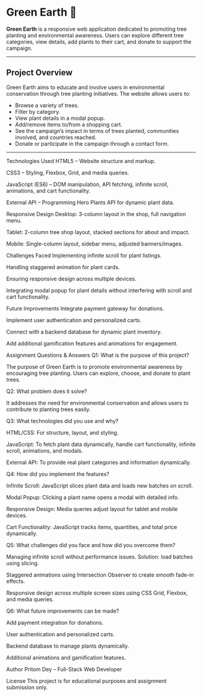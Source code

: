 # Green Earth 🌱

**Green Earth** is a responsive web application dedicated to promoting tree planting and environmental awareness. Users can explore different tree categories, view details, add plants to their cart, and donate to support the campaign.

---

## Project Overview

Green Earth aims to educate and involve users in environmental conservation through tree planting initiatives. The website allows users to:

- Browse a variety of trees.
- Filter by category.
- View plant details in a modal popup.
- Add/remove items to/from a shopping cart.
- See the campaign’s impact in terms of trees planted, communities involved, and countries reached.
- Donate or participate in the campaign through a contact form.

---


Technologies Used
HTML5 – Website structure and markup.

CSS3 – Styling, Flexbox, Grid, and media queries.

JavaScript (ES6) – DOM manipulation, API fetching, infinite scroll, animations, and cart functionality.

External API – Programming Hero Plants API for dynamic plant data.

Responsive Design
Desktop: 3-column layout in the shop, full navigation menu.

Tablet: 2-column tree shop layout, stacked sections for about and impact.

Mobile: Single-column layout, sidebar menu, adjusted banners/images.

Challenges Faced
Implementing infinite scroll for plant listings.

Handling staggered animation for plant cards.

Ensuring responsive design across multiple devices.

Integrating modal popup for plant details without interfering with scroll and cart functionality.

Future Improvements
Integrate payment gateway for donations.

Implement user authentication and personalized carts.

Connect with a backend database for dynamic plant inventory.

Add additional gamification features and animations for engagement.

Assignment Questions & Answers
Q1: What is the purpose of this project?

The purpose of Green Earth is to promote environmental awareness by encouraging tree planting. Users can explore, choose, and donate to plant trees.

Q2: What problem does it solve?

It addresses the need for environmental conservation and allows users to contribute to planting trees easily.

Q3: What technologies did you use and why?

HTML/CSS: For structure, layout, and styling.

JavaScript: To fetch plant data dynamically, handle cart functionality, infinite scroll, animations, and modals.

External API: To provide real plant categories and information dynamically.

Q4: How did you implement the features?

Infinite Scroll: JavaScript slices plant data and loads new batches on scroll.

Modal Popup: Clicking a plant name opens a modal with detailed info.

Responsive Design: Media queries adjust layout for tablet and mobile devices.

Cart Functionality: JavaScript tracks items, quantities, and total price dynamically.

Q5: What challenges did you face and how did you overcome them?

Managing infinite scroll without performance issues. Solution: load batches using slicing.

Staggered animations using Intersection Observer to create smooth fade-in effects.

Responsive design across multiple screen sizes using CSS Grid, Flexbox, and media queries.

Q6: What future improvements can be made?

Add payment integration for donations.

User authentication and personalized carts.

Backend database to manage plants dynamically.

Additional animations and gamification features.

Author
Pritom Dey – Full-Stack Web Developer

License
This project is for educational purposes and assignment submission only.